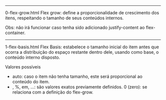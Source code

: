 -------------------------------
0-flex-grow.html
Flex grow: define a proporcionalidade de crescimento dos itens, respeitando o tamanho de seus conteúdos internos.

Obs: não irá funcionar caso tenha sido adicionado justify-content ao flex-container.

-------------------------------
1-flex-basis.html
Flex Basis: estabelece o tamanho inicial do item antes que ocorra a distribuição do espaço restante dentro dele, usando como base, o conteúdo interno disposto.

Valores possíveis
* auto: caso o item não tenha tamanho, este será proporcional ao conteúdo do item.
* , %, em, ...: são valores exatos previamente definidos.
0 (zero): se relaciona com a definição do flex-grow.